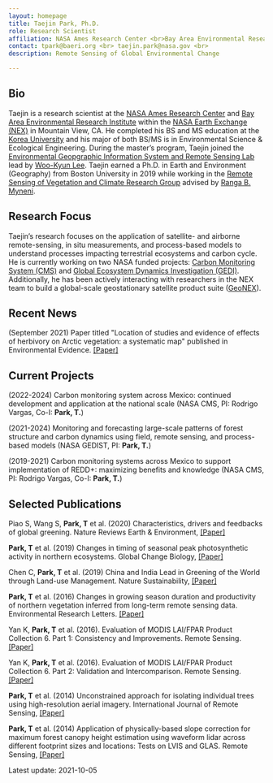 ```yaml
---
layout: homepage
title: Taejin Park, Ph.D.
role: Research Scientist
affiliation: NASA Ames Research Center <br>Bay Area Environmental Research Institute <br> Moffett Field, CA 94035
contact: tpark@baeri.org <br> taejin.park@nasa.gov <br> 
description: Remote Sensing of Global Environmental Change

---
```


## Bio

Taejin is a research scientist at the [NASA Ames Research Center](https://www.nasa.gov/ames/) and [Bay Area Environmental Research Institute](https://baeri.org/) within the [NASA Earth Exchange (NEX)](https://www.nasa.gov/nex) in Mountain View, CA. He completed his BS and MS education at the [Korea University](https://eco.korea.ac.kr/) and his major of both BS/MS is in Environmental Science & Ecological Engineering. During the master’s program, Taejin joined the [Environmental Geopgraphic Information System and Remote Sensing Lab](https://www.egisrs.org/) lead by [Woo-Kyun Lee](https://eco.korea.ac.kr/professor-main-menu/professor-detail?id=28). Taejin earned a Ph.D. in Earth and Environment (Geography) from Boston University in 2019 while working in the [Remote Sensing of Vegetation and Climate Research Group](https://sites.bu.edu/cliveg/) advised by [Ranga B. Myneni](https://www.bu.edu/earth/profiles/ranga-myneni/).


## Research Focus

Taejin’s research focuses on the application of satellite- and airborne remote-sensing, in situ measurements, and process-based models to understand processes impacting terrestrial ecosystems and carbon cycle. He is currently working on two NASA funded projects: [Carbon Monitoring System (CMS)](https://carbon.nasa.gov/) and [Global Ecosystem Dynamics Investigation (GEDI)](https://gedi.umd.edu/). Additionally, he has been actively interacting with researchers in the NEX team to build a global-scale geostationary satellite product suite ([GeoNEX](https://www.nasa.gov/geonex)).


## Recent News

(September 2021) Paper titled "Location of studies and evidence of effects of herbivory on Arctic vegetation: a systematic map" published in Environmental Evidence. [[Paper]](https://doi.org/10.1186/s13750-021-00240-0)


## Current Projects

(2022-2024) Carbon monitoring system across Mexico: continued development and application at the national scale (NASA CMS, PI: Rodrigo Vargas, Co-I: **Park, T.**)

(2021-2024) Monitoring and forecasting large-scale patterns of forest structure and carbon dynamics using field, remote sensing, and process-based models (NASA GEDIST, PI: **Park, T.**)

(2019-2021) Carbon monitoring systems across Mexico to support implementation of REDD+: maximizing benefits and knowledge (NASA CMS, PI: Rodrigo Vargas, Co-I: **Park, T.**)



## Selected Publications

Piao S, Wang S, **Park, T** et al. (2020) Characteristics, drivers and feedbacks of global greening. Nature Reviews Earth & Environment, [[Paper]](https://doi.org/10.1038/s43017-019-0001-x)

**Park, T** et al. (2019) Changes in timing of seasonal peak photosynthetic activity in northern ecosystems. Global Change Biology, [[Paper]](https://doi.org/10.1111/gcb.14638)

Chen C, **Park, T** et al. (2019) China and India Lead in Greening of the World through Land-use Management. Nature Sustainability, [[Paper]](https://doi.org/10.1038/s41893-019-0220-7)

**Park, T** et al. (2016) Changes in growing season duration and productivity of northern vegetation inferred from long-term remote sensing data. Environmental Research Letters. [[Paper]](https://doi.org/10.1088/1748-9326/11/8/084001)

Yan K, **Park, T**  et al. (2016). Evaluation of MODIS LAI/FPAR Product Collection 6. Part 1: Consistency and Improvements. Remote Sensing. [[Paper]](https://doi.org/10.3390/rs8050359)

Yan K, **Park, T**  et al. (2016). Evaluation of MODIS LAI/FPAR Product Collection 6. Part 2: Validation and Intercomparison. Remote Sensing. [[Paper]](https://doi.org/10.3390/rs8060460)

**Park, T**  et al. (2014) Unconstrained approach for isolating individual trees using high-resolution aerial imagery. International Journal of Remote Sensing, [[Paper]](https://doi.org/10.1080/01431161.2013.862603)

**Park, T**  et al. (2014) Application of physically-based slope correction for maximum forest canopy height estimation using waveform lidar across different footprint sizes and locations: Tests on LVIS and GLAS. Remote Sensing, [[Paper]](https://doi.org/10.3390/rs6076566)





Latest update: 2021-10-05
